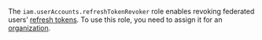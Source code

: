 The `iam.userAccounts.refreshTokenRevoker` role enables revoking federated users’ [refresh tokens](../../../iam/concepts/authorization/refresh-token.md). To use this role, you need to assign it for an [organization](../../../organization/concepts/organization.md).
